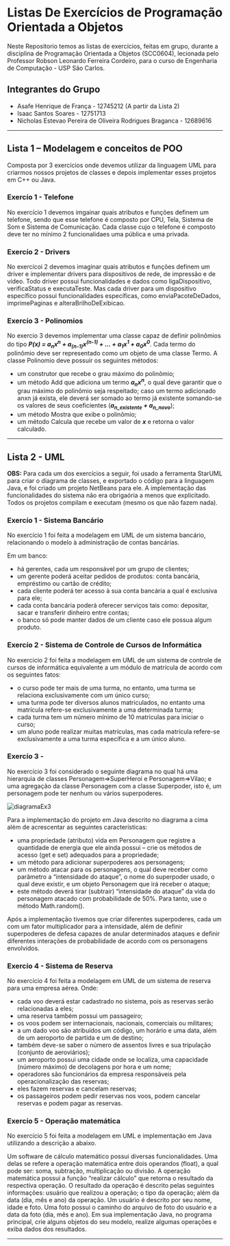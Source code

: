 # Listas De Exercícios de Programação Orientada  a Objetos

Neste Repositorio temos as listas de exercícios, feitas em grupo, durante a disciplina de Programação Orientada a Objetos (SCC0604), 
lecionada pelo Professor Robson Leonardo Ferreira Cordeiro, para o curso de Engenharia de Computação - USP São Carlos.

## Integrantes do Grupo

* Asafe Henrique de França - 12745212 (A partir da Lista 2)
* Isaac Santos Soares - 12751713
* Nicholas Estevao Pereira de Oliveira Rodrigues Braganca - 12689616

---

## Lista 1 – Modelagem e conceitos de POO

Composta por 3 exercícios onde devemos utilizar da linguagem UML para criarmos nossos projetos de classes e depois implementar esses projetos em C++ ou Java.

### Exercío 1 - Telefone

No exercício 1 devemos imgainar quais atributos e funções definem um telefone, sendo que esse telefone é composto por CPU, Tela, Sistema de Som e Sistema de Comunicação.
Cada classe cujo o telefone é composto deve ter no mínimo 2 funcionalidaes uma pública e uma privada.
  
### Exercío 2 - Drivers

No exercícoi 2 devemos imaginar quais atributos e funções definem um driver e implementar drivers para dispositivos de rede, de impressão e de vídeo.
Todo driver possui funcionalidades e dados como ligaDispositivo, verificaStatus e executaTeste. Mas cada driver para um dispositivo específico
possui funcionalidades específicas, como enviaPacoteDeDados, imprimePaginas e alteraBrilhoDeExibicao.  

### Exercío 3 - Polinomios

No exercio 3 devemos implementar uma classe capaz de definir polinômios do tipo __*P(x) = a<sub>n</sub>x<sup>n</sup> + a<sub>(n-1)</sub>x<sup>(n-1)</sup> + ... + a<sub>1</sub>x<sup>1</sup> + a<sub>0</sub>x<sup>0</sup>*__. 
Cada termo do polinômio deve ser representado como um objeto de uma classe Termo. 
A classe Polinomio deve possuir os seguintes métodos:  
* um construtor que recebe o grau máximo do polinômio;  
* um método Add que adiciona um termo __*a<sub>n</sub>x<sup>n</sup>*__, o qual deve garantir que o grau máximo do polinômio seja respeitado; caso um termo adicionado anxn já exista, ele deverá ser somado ao termo já existente somando-se os valores de seus coeficientes (__*a<sub>n_existente</sub> + a<sub>n_novo</sub>*__);  
* um método Mostra que exibe o polinômio;  
* um método Calcula que recebe um valor de __*x*__ e retorna o valor calculado.  

---

## Lista 2 - UML 
 **OBS:** Para cada um dos exercícios a seguir, foi usado a ferramenta StarUML para criar o diagrama de classes, e exportado o código para a linguagem Java, e foi criado um projeto NetBeans para ele. A implementação das funcionalidades do sistema não era obrigaória a menos que explicitado. Todos os projetos compilam e executam (mesmo os que não fazem nada).

### Exercío 1 -  Sistema Bancário

No exercício 1 foi feita a modelagem em UML de um sistema bancário, relacionando o modelo à administração de contas bancárias. 

Em um banco:

* há gerentes, cada um responsável por um grupo de clientes;
* um gerente poderá aceitar pedidos de produtos: conta bancária, empréstimo ou cartão de crédito;
* cada cliente poderá ter acesso à sua conta bancária a qual é exclusiva para ele;
* cada conta bancária poderá oferecer serviços tais como: depositar, sacar e transferir dinheiro entre contas;
* o banco só pode manter dados de um cliente caso ele possua algum produto.

### Exercío 2 - Sistema de Controle de Cursos de Informática

No exercicio 2 foi feita a modelagem em UML de um sistema de controle de cursos de informática equivalente a um módulo de matrícula de acordo com os seguintes fatos: 

* o curso pode ter mais de uma turma, no entanto, uma turma se relaciona exclusivamente com um único curso;
* uma turma pode ter diversos alunos matriculados, no entanto uma matrícula refere-se exclusivamente a uma determinada turma; 
* cada turma tem um número mínimo de 10 matriculas para iniciar o curso;
* um aluno pode realizar muitas matrículas, mas cada matrícula refere-se exclusivamente a uma turma
específica e a um único aluno.

### Exercío 3 -

No exercício 3 foi considerado o seguinte diagrama no qual há uma hierarquia de classes Personagem=>SuperHeroi e Personagem=>Vilao; e uma agregação da classe Personagem com a classe Superpoder, isto é, um personagem pode ter nenhum ou vários superpoderes.

![diagramaEx3](./Lista2/diagramaEx3)

Para a implementação do projeto em Java descrito no diagrama a cima além de acrescentar as seguintes características:
  
  * uma propriedade (atributo) vida em Personagem que registre a quantidade de energia que ele ainda possui – crie os métodos de acesso (get e set) adequados para a propriedade;
  * um método para adicionar superpoderes aos personagens;
  * um método atacar para os personagens, o qual deve receber como parâmetro a “intensidade do ataque”, o nome do superpoder usado, o qual deve existir, e um objeto Personagem que irá receber o ataque;
  * este método deverá tirar (subtrair) “intensidade do ataque” da vida do personagem atacado
com probabilidade de 50%. Para tanto, use o método Math.random().

Após a implementação tivemos que criar diferentes superpoderes, cada um com um fator multiplicador para a intensidade, além de definir superpoderes de defesa capazes de anular determinados ataques e definir diferentes interações de probabilidade de acordo com os personagens envolvidos.

### Exercío 4 - Sistema de Reserva

No exercício 4 foi feita a modelagem em UML de um sistema de reserva para uma empresa aérea. Onde:

* cada voo deverá estar cadastrado no sistema, pois as reservas serão relacionadas a eles;
* uma reserva também possui um passageiro; 
* os voos podem ser internacionais, nacionais, comerciais ou militares;
* a um dado voo são atribuídos um código, um horário e uma data, além de um aeroporto de partida e um de destino;
* também deve-se saber o número de assentos livres e sua tripulação (conjunto de aeroviários);
* um aeroporto possui uma cidade onde se localiza, uma capacidade (número máximo) de decolagens por hora e um nome;
* operadores são funcionários da empresa responsáveis pela operacionalização das reservas;
* eles fazem reservas e cancelam reservas;
* os passageiros podem pedir reservas nos voos, podem cancelar reservas e podem pagar as reservas.

### Exercío 5 - Operação matemática

No exercício 5 foi feita a modelagem em UML e implementação em Java utilizando a descrição a abaixo.

Um software de cálculo matemático possui diversas funcionalidades. Uma delas se refere a operação matemática entre dois operandos (float), a qual pode ser: soma, subtração, multiplicação ou divisão. A operação matemática possui a função “realizar cálculo” que retorna o resultado da respectiva operação. O resultado da operação é descrito pelas seguintes informações: usuário que realizou a operação; o tipo da operação; além da data (dia, mês e ano) da operação. Um usuário é descrito por seu nome, idade e foto. Uma foto possui o caminho do arquivo de foto do usuário e a data da foto (dia, mês e ano).
Em sua implementação Java, no programa principal, crie alguns objetos do seu modelo, realize algumas
operações e exiba dados dos resultados.

---
